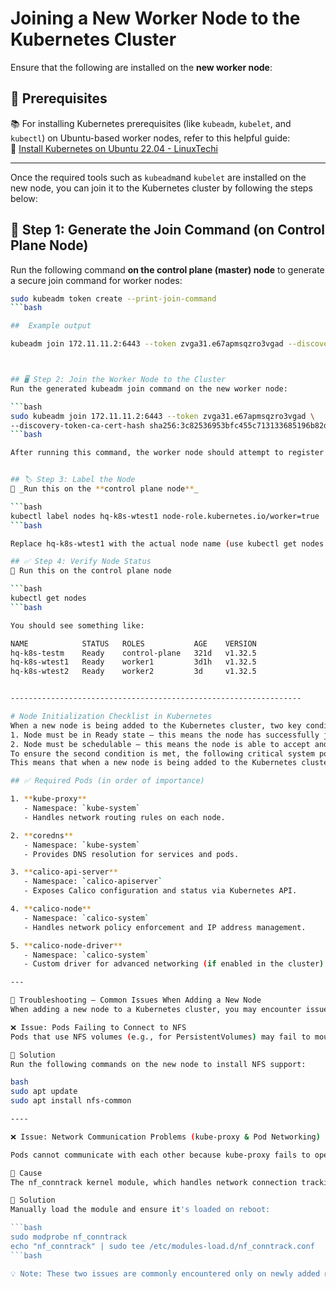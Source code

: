 # Joining a New Worker Node to the Kubernetes Cluster

Ensure that the following are installed on the **new worker node**:

## 📌 Prerequisites

📚 For installing Kubernetes prerequisites (like `kubeadm`, `kubelet`, and `kubectl`) on Ubuntu-based worker nodes, refer to this helpful guide:  
🔗 [Install Kubernetes on Ubuntu 22.04 - LinuxTechi](https://www.linuxtechi.com/install-kubernetes-on-ubuntu-22-04/)

---

Once the required tools such as `kubeadm`and `kubelet` are installed on the new node, you can join it to the Kubernetes cluster by following the steps below:

## 🚀 Step 1: Generate the Join Command (on Control Plane Node)

Run the following command **on the control plane (master) node** to generate a secure join command for worker nodes:

```bash
sudo kubeadm token create --print-join-command
```bash

##  Example output

kubeadm join 172.11.11.2:6443 --token zvga31.e67apmsqzro3vgad --discovery-token-ca-cert-hash sha256:3c82536953bfc455c713133685196b82d17428ee2005b665909d5dbb29ac6619



## 🖥️ Step 2: Join the Worker Node to the Cluster
Run the generated kubeadm join command on the new worker node:

```bash
sudo kubeadm join 172.11.11.2:6443 --token zvga31.e67apmsqzro3vgad \
--discovery-token-ca-cert-hash sha256:3c82536953bfc455c713133685196b82d17428ee2005b665909d5dbb29ac6619
```bash

After running this command, the worker node should attempt to register with the cluster


## 🏷️ Step 3: Label the Node  
📍 _Run this on the **control plane node**_

```bash
kubectl label nodes hq-k8s-wtest1 node-role.kubernetes.io/worker=true
```bash

Replace hq-k8s-wtest1 with the actual node name (use kubectl get nodes to find it).

## ✅ Step 4: Verify Node Status
📍 Run this on the control plane node

```bash
kubectl get nodes
```bash

You should see something like:

NAME            STATUS   ROLES           AGE    VERSION
hq-k8s-testm    Ready    control-plane   321d   v1.32.5
hq-k8s-wtest1   Ready    worker1         3d1h   v1.32.5
hq-k8s-wtest2   Ready    worker2         3d     v1.32.5


-----------------------------------------------------------------

# Node Initialization Checklist in Kubernetes
When a new node is being added to the Kubernetes cluster, two key conditions must be met:
1. Node must be in Ready state – this means the node has successfully joined the cluster and is communicating with the control plane (master).
2. Node must be schedulable – this means the node is able to accept and run pods.
To ensure the second condition is met, the following critical system pods must be verified and running correctly
This means that when a new node is being added to the Kubernetes cluster, several system pods must be running properly on the node to ensure successful integration and schedulability

## ✅ Required Pods (in order of importance)

1. **kube-proxy**  
   - Namespace: `kube-system`  
   - Handles network routing rules on each node.

2. **coredns**  
   - Namespace: `kube-system`  
   - Provides DNS resolution for services and pods.

3. **calico-api-server**  
   - Namespace: `calico-apiserver`  
   - Exposes Calico configuration and status via Kubernetes API.

4. **calico-node**  
   - Namespace: `calico-system`  
   - Handles network policy enforcement and IP address management.

5. **calico-node-driver**  
   - Namespace: `calico-system`  
   - Custom driver for advanced networking (if enabled in the cluster).

---

🧯 Troubleshooting – Common Issues When Adding a New Node
When adding a new node to a Kubernetes cluster, you may encounter issues that prevent pods from running correctly or block network communication. Below are two common issues typically seen on new nodes and how to resolve them:

❌ Issue: Pods Failing to Connect to NFS
Pods that use NFS volumes (e.g., for PersistentVolumes) may fail to mount 

📌 Solution
Run the following commands on the new node to install NFS support:

bash
sudo apt update
sudo apt install nfs-common

----

❌ Issue: Network Communication Problems (kube-proxy & Pod Networking)

Pods cannot communicate with each other because kube-proxy fails to operate properly

📌 Cause
The nf_conntrack kernel module, which handles network connection tracking, may not be loaded by default on some OS/kernel versions.

📌 Solution
Manually load the module and ensure it's loaded on reboot:

```bash
sudo modprobe nf_conntrack
echo "nf_conntrack" | sudo tee /etc/modules-load.d/nf_conntrack.conf
```bash

💡 Note: These two issues are commonly encountered only on newly added nodes and should be addressed before joining the node to the cluster.


